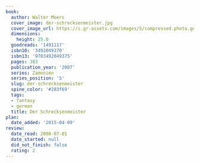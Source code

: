```yaml
---
book:
  author: Walter Moers
  cover_image: der-schrecksenmeister.jpg
  cover_image_url: https://i.gr-assets.com/images/S/compressed.photo.goodreads.com/books/1184189366l/1491117._SY475_.jpg
  dimensions:
    height: 25.0
  goodreads: '1491117'
  isbn10: '3492049370'
  isbn13: '9783492049375'
  pages: 383
  publication_year: '2007'
  series: Zamonien
  series_position: '5'
  slug: der-schrecksenmeister
  spine_color: '#283f69'
  tags:
  - fantasy
  - german
  title: Der Schrecksenmeister
plan:
  date_added: '2015-04-09'
review:
  date_read: 2008-07-01
  date_started: null
  did_not_finish: false
  rating: 2
---
```

